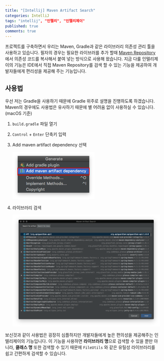```yaml
---
title: "[Intellij] Maven Artifact Search"
categories: IntelliJ
tags: "intellij", "인텔리", "인텔리제이"
published: true
comments: true
---
```




프로젝트를 구축하면서 우리는 Maven, Gradle과 같은 라이브러리 의존성 관리 툴을 사용하고 있습니다. 필자의 경우는 필요한 라이브러를 추가 할때 [Maven Repository](https://mvnrepository.com/) 에서 의존성 코드를 복사해서 붙여 넣는 방식으로 사용해 왔습니다. 지금 다룰 인텔리제이의 기능은 IDE에서 직접 Maven Repository를 검색 할 수 있는 기능을 제공하여 개발자들에게 편리성을 제공해 주는 기능입니다.



## 사용법

우선 저는 Gradle을 사용하기 때문에 Gradle 위주로 설명을 진행하도록 하겠습니다. Maven의 경우에도 사용법은 유사하기 때문에 별 어려움 없이 사용하실 수 있습니다. (macOS 기준)



1. `build.gradle` 파일 열기

2. `Control` + `Enter` 단축키 입력

3. Add maven artifact dependency 선택

   ![](/images/2018/0626_01_01.png)

4. 라이브러리 검색

   ![](/images/2018/0626_01_02.png)

보신것과 같이 사용법은 굉장히 심플하지만 개발자들에게 높은 편의성을 제공해주는 인텔리제이의 기능입니다. 이 기능을 사용하면 **라이브러리 명**으로 검색할 수 있을 뿐만 아니라, **클래스 명** 또한 검색할 수 있기 때문에  `FileUtils` 와 같은 유틸성 라이브러리를 쉽고 간편하게 검색할 수 있습니다.